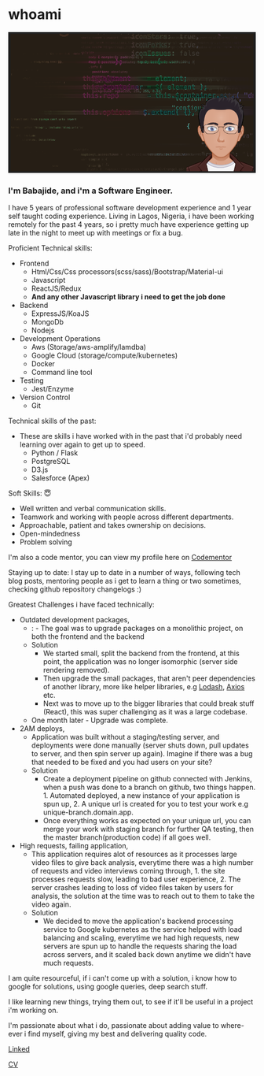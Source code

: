 # whoami
[![whoami|jihdeh](/avtbase.png)](https://github.com/jihdeh)

### I'm Babajide, and i'm a Software Engineer.

I have 5 years of professional software development experience and 1 year self taught coding experience. Living in Lagos, Nigeria, i have been working remotely for the past 4 years, so i pretty much have experience getting up late in the night to meet up with meetings or fix a bug.

Proficient Technical skills:
  - Frontend
    - Html/Css/Css processors(scss/sass)/Bootstrap/Material-ui
    - Javascript
    - ReactJS/Redux
    - **And any other Javascript library i need to get the job done**
  - Backend
    - ExpressJS/KoaJS
    - MongoDb
    - Nodejs
  - Development Operations
    - Aws (Storage/aws-amplify/lamdba)
    - Google Cloud (storage/compute/kubernetes)
    - Docker
    - Command line tool 
  - Testing
    - Jest/Enzyme
  - Version Control
    - Git
    
Technical skills of the past:
- These are skills i have worked with in the past that i'd probably need learning over again to get up to speed.
  - Python / Flask
  - PostgreSQL
  - D3.js
  - Salesforce (Apex)


Soft Skills: 😇
   - Well written and verbal communication skills.
   - Teamwork and working with people across different departments.
   - Approachable, patient and takes ownership on decisions.
   - Open-mindedness
   - Problem solving

I'm also a code mentor, you can view my profile here on [Codementor](https://codementor.io/jihdeh_f)

Staying up to date:
I stay up to date in a number of ways, following tech blog posts, mentoring people as i get to learn a thing or two sometimes, checking github repository changelogs :)

Greatest Challenges i have faced technically:
 - Outdated development packages,
   - : - The goal was to upgrade packages on a monolithic project, on both the frontend and the backend
   - Solution 
      -  We started small, split the backend from the frontend, at this point, the application was no longer isomorphic (server side rendering removed).
      - Then upgrade the small packages, that aren't peer dependencies of another library, more like helper libraries, e.g [Lodash](https://lodash.com/), [Axios](https://github.com/axios/axios) etc.
      - Next was to move up to the bigger libraries that could break stuff (React), this was super challenging as it was a large codebase.
    - One month later - Upgrade was complete.
 - 2AM deploys,
   - Application was built without a staging/testing server, and deployments were done manually (server shuts down, pull updates to server, and then spin server up again). Imagine if there was a bug that needed to be fixed and you had users on your site?
   - Solution
      - Create a deployment pipeline on github connected with Jenkins, when a push was done to a branch on github, two things happen. 1. Automated deployed, a new instance of your application is spun up, 2. A unique url is created for you to test your work e.g unique-branch.domain.app.
      - Once everything works as expected on your unique url, you can merge your work with staging branch for further QA testing, then the master branch(production code) if all goes well.
- High requests, failing application,
  - This application requires alot of resources as it processes large video files to give back analysis, everytime there was a high number of requests and video interviews coming through, 1. the site processes requests slow, leading to bad user experience, 2. The server crashes leading to loss of video files taken by users for analysis, the solution at the time was to reach out to them to take the video again.
  - Solution
    - We decided to move the application's backend processing service to Google kubernetes as the service helped with load balancing and scaling, everytime we had high requests, new servers are spun up to handle the requests sharing the load across servers, and it scaled back down anytime we didn't have much requests.
    
I am quite resourceful, if i can't come up with a solution, i know how to google for solutions, using google queries, deep search stuff.

I like learning new things, trying them out, to see if it'll be useful in a project i'm working on.

I'm passionate about what i do, passionate about adding value to where-ever i find myself, giving my best and delivering quality code.

[Linked](https://www.linkedin.com/in/babajidefowotade)

[CV](https://stackoverflow.com/cv/jihdehs)
